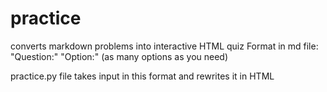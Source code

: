 # practice
converts markdown problems into interactive HTML quiz
Format in md file:
"Question:" <question goes here>
"Option:" <Answer choice goes here>
(as many options as you need)

practice.py file takes input in this format and rewrites it in HTML 

